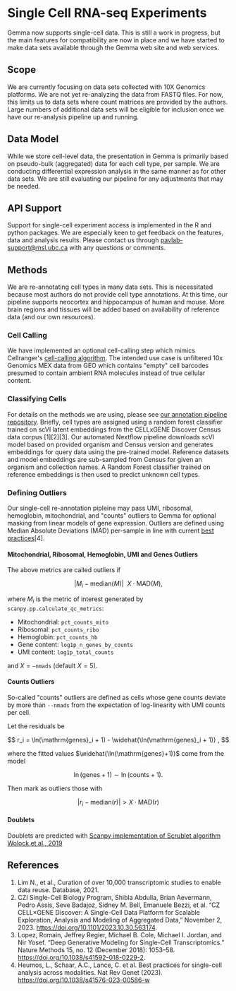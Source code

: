# Single Cell RNA-seq Experiments

Gemma now supports single-cell data. This is still a work in progress, but the main features for compatibility are now in place and we have started to make data sets available through the Gemma web site and web services.

## Scope

We are currently focusing on data sets collected with 10X Genomics platforms. We are not yet re-analyzing the data from FASTQ files. For now, this limits us to data sets where count matrices are provided by the authors. Large numbers of additional data sets will be eligible for inclusion once we have our re-analysis pipeline up and running.

## Data Model 

While we store cell-level data, the presentation in Gemma is primarily based on pseudo-bulk (aggregated) data for each cell type, per sample. We are conducting differential expression analysis in the same manner as for other data sets. We are still evaluating our pipeline for any adjustments that may be needed.

## API Support

Support for single-cell experiment access is implemented in the R and python packages.
We are especially keen to get feedback on the features, data and analysis results. Please contact us through pavlab-support@msl.ubc.ca with any questions or comments.


## Methods

We are re-annotating cell types in many data sets. This is necessitated because most authors do not provide cell type annotations. At this time, our pipeline supports neocortex and hippocampus of human and mouse. More brain regions and tissues will be added based on availability of reference data (and our own resources).


### Cell Calling

We have implemented an optional cell-calling step which mimics Cellranger's [cell-calling algorithm](https://www.10xgenomics.com/support/software/cell-ranger/latest/algorithms-overview/cr-gex-algorithm). The intended use case is unfiltered 10x Genomics MEX data from GEO which contains "empty" cell barcodes presumed to contain ambient RNA molecules instead of true cellular content.


### Classifying Cells

For details on the methods we are using, please see [our annotation pipeline repository](https://github.com/PavlidisLab/sc-annotation-pipeline). Briefly, cell types are assigned using a random forest classifier trained on scVI latent embeddings from the CELLxGENE Discover Census data corpus [1][2][3]. Our automated Nextflow pipeline downloads scVI model based on provided organism and Census version and generates embeddings for query data using the pre-trained model. Reference datasets and model embeddings are sub-sampled from Census for given an organism and collection names.
A Random Forest classifier trained on reference embeddings is then used to predict unknown cell types.

### Defining Outliers

Our single-cell re-annotation pipleine may pass UMI, ribosomal, hemoglobin, mitochondrial, and "counts" outliers to Gemma for optional masking from linear models of gene expression. Outliers are defined using Median Absolute Deviations (MAD) per-sample in line with current [best practices](https://www.sc-best-practices.org/preprocessing_visualization/quality_control.html)[4].

#### Mitochondrial, Ribosomal, Hemoglobin, UMI and Genes Outliers

The above metrics are called outliers if 

$$
\lvert M_i - \mathrm{median}(M) \rvert
\>\
X \cdot \mathrm{MAD}(M),
$$

where $M_i$ is the metric of interest generated by `scanpy.pp.calculate_qc_metrics`:

- Mitochondrial: `pct_counts_mito`
- Ribosomal: `pct_counts_ribo`
- Hemoglobin: `pct_counts_hb`
- Gene content: `log1p_n_genes_by_counts`
- UMI content: `log1p_total_counts`

and $X = \texttt{--nmads}$ (default $X=5$).

#### Counts Outliers

So-called "counts" outliers are defined as cells whose gene counts deviate by more than `--nmads` from the expectation of log-linearity with UMI counts per cell.

Let the residuals be

$$
r_i = \ln(\mathrm{genes}_i + 1) - \widehat{\ln(\mathrm{genes}_i + 1)} ,
$$

where the fitted values $\widehat{\ln(\mathrm{genes}+1)}$ come from the model

$$
\ln(\mathrm{genes}+1) \sim \ln(\mathrm{counts}+1).
$$

Then mark as outliers those with

$$
\lvert r_i - \mathrm{median}(r) \rvert > X \cdot \mathrm{MAD}(r)
$$

#### Doublets
Doublets are predicted with [Scanpy implementation of Scrublet algorithm](https://scanpy.readthedocs.io/en/stable/api/generated/scanpy.pp.scrublet.html) [Wolock et al., 2019](https://scanpy.readthedocs.io/en/stable/references.html#id75)


## References

1. Lim N., et al., Curation of over 10,000 transcriptomic studies to enable data reuse. Database, 2021. 
2. CZI Single-Cell Biology Program, Shibla Abdulla, Brian Aevermann, Pedro Assis, Seve Badajoz, Sidney M. Bell, Emanuele Bezzi, et al. “CZ CELL×GENE Discover: A Single-Cell Data Platform for Scalable Exploration, Analysis and Modeling of Aggregated Data,” November 2, 2023. https://doi.org/10.1101/2023.10.30.563174.
3. Lopez, Romain, Jeffrey Regier, Michael B. Cole, Michael I. Jordan, and Nir Yosef. “Deep Generative Modeling for Single-Cell Transcriptomics.” Nature Methods 15, no. 12 (December 2018): 1053–58. https://doi.org/10.1038/s41592-018-0229-2.
4. Heumos, L., Schaar, A.C., Lance, C. et al. Best practices for single-cell analysis across modalities. Nat Rev Genet (2023). https://doi.org/10.1038/s41576-023-00586-w
